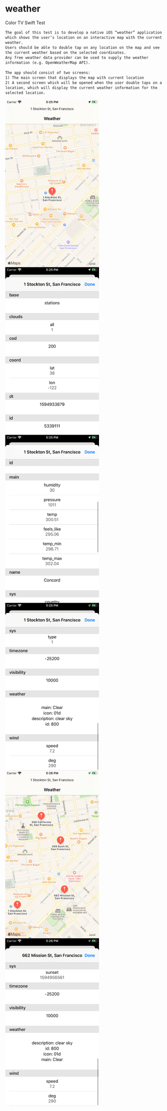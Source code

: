 # weather
Color TV Swift Test

```
The goal of this test is to develop a native iOS “weather” application which shows the user’s location on an interactive map with the current weather.
Users should be able to double tap on any location on the map and see the current weather based on the selected coordinates.
Any free weather data provider can be used to supply the weather information (e.g. OpenWeatherMap API).

The app should consist of two screens:
1) The main screen that displays the map with current location
2) A second screen which will be opened when the user double taps on a location, which will display the current weather information for the selected location.
```

<img width="300" height="auto" align="left" src="https://raw.githubusercontent.com/insanj/weather/master/Simulator Screen Shot - iPhone 8 - 2020-07-16 at 17.25.39.png" />
<img width="300" height="auto" align="left" src="https://raw.githubusercontent.com/insanj/weather/master/Simulator Screen Shot - iPhone 8 - 2020-07-16 at 17.25.41.png">
<img width="300" height="auto" align="left" src="https://raw.githubusercontent.com/insanj/weather/master/Simulator Screen Shot - iPhone 8 - 2020-07-16 at 17.25.45.png">
<img width="300" height="auto" align="left" src="https://raw.githubusercontent.com/insanj/weather/master/Simulator Screen Shot - iPhone 8 - 2020-07-16 at 17.25.48.png">
<img width="300" height="auto" align="left" src="https://raw.githubusercontent.com/insanj/weather/master/Simulator Screen Shot - iPhone 8 - 2020-07-16 at 17.26.01.png">
<img width="300" height="auto" align="left" src="https://raw.githubusercontent.com/insanj/weather/master/Simulator Screen Shot - iPhone 8 - 2020-07-16 at 17.26.06.png">
